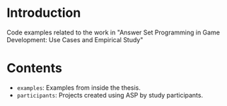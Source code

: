 # Introduction

Code examples related to the work in "Answer Set Programming in Game Development: Use Cases and Empirical Study"

# Contents

- `examples`: Examples from inside the thesis.
- `participants`: Projects created using ASP by study participants.
